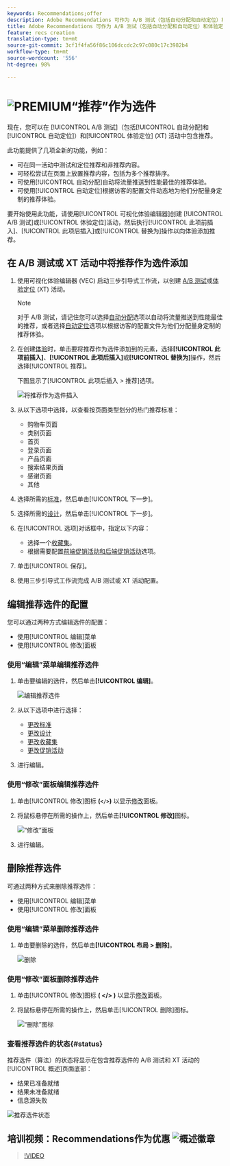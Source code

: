 ```yaml
---
keywords: Recommendations;offer
description: Adobe Recommendations 可作为 A/B 测试（包括自动分配和自动定位）和体验定位 (XT) 活动的选件
title: Adobe Recommendations 可作为 A/B 测试（包括自动分配和自动定位）和体验定位 (XT) 活动的选件
feature: recs creation
translation-type: tm+mt
source-git-commit: 3cf1f4fa56f86c106dccdc2c97c080c17c3982b4
workflow-type: tm+mt
source-wordcount: '556'
ht-degree: 98%

---
```



# ![PREMIUM](/help/assets/premium.png)“推荐”作为选件

现在，您可以在 [!UICONTROL A/B 测试]（包括[!UICONTROL 自动分配]和[!UICONTROL 自动定位]）和[!UICONTROL 体验定位] (XT) 活动中包含推荐。

此功能提供了几项全新的功能，例如：

* 可在同一活动中测试和定位推荐和非推荐内容。
* 可轻松尝试在页面上放置推荐内容，包括为多个推荐排序。
* 可使用[!UICONTROL 自动分配]自动将流量推送到性能最佳的推荐体验。
* 可使用[!UICONTROL 自动定位]根据访客的配置文件动态地为他们分配量身定制的推荐体验。

要开始使用此功能，请使用[!UICONTROL 可视化体验编辑器]创建 [!UICONTROL A/B 测试]或[!UICONTROL 体验定位]活动，然后执行[!UICONTROL 此项前插入]、[!UICONTROL 此项后插入]或[!UICONTROL 替换为]操作以向体验添加推荐。

## 在 A/B 测试或 XT 活动中将推荐作为选件添加

1. 使用可视化体验编辑器 (VEC) 启动三步引导式工作流，以创建 [A/B 测试](/help/c-activities/t-test-ab/t-test-create-ab/test-create-ab.md)或[体验定位](/help/c-activities/t-experience-target/t-xt-create/xt-create.md) (XT) 活动。

   >[!NOTE]
   >
   >对于 A/B 测试，请记住您可以选择[自动分配](/help/c-activities/automated-traffic-allocation/automated-traffic-allocation.md)选项以自动将流量推送到性能最佳的推荐，或者选择[自动定位](/help/c-activities/auto-target-to-optimize.md)选项以根据访客的配置文件为他们分配量身定制的推荐体验。

1. 在创建[体验](/help/c-experiences/c-visual-experience-composer/viztarget-options.md)时，单击要将推荐作为选件添加到的元素，选择&#x200B;**[!UICONTROL 此项前插入]**、**[!UICONTROL 此项后插入]**&#x200B;或&#x200B;**[!UICONTROL 替换为]**&#x200B;操作，然后选择[!UICONTROL 推荐]。

   下图显示了[!UICONTROL 此项后插入 > 推荐]选项。

   ![将推荐作为选件插入](/help/c-recommendations/assets/replace-after-recommendations.png)

1. 从以下选项中选择，以查看按页面类型划分的热门推荐标准：

   * 购物车页面
   * 类别页面
   * 首页
   * 登录页面
   * 产品页面
   * 搜索结果页面
   * 感谢页面
   * 其他

1. 选择所需的[标准](/help/c-recommendations/c-algorithms/algorithms.md)，然后单击[!UICONTROL 下一步]。
1. 选择所需的[设计](/help/c-recommendations/c-design-overview/design-overview.md)，然后单击[!UICONTROL 下一步]。
1. 在[!UICONTROL 选项]对话框中，指定以下内容：

   * 选择一个[收藏集](/help/c-recommendations/c-products/collections.md)。
   * 根据需要配置[前端促销活动和后端促销活动](/help/c-recommendations/t-create-recs-activity/adding-promotions.md)选项。

1. 单击[!UICONTROL 保存]。
1. 使用三步引导式工作流完成 A/B 测试或 XT 活动配置。

## 编辑推荐选件的配置

您可以通过两种方式编辑选件的配置：

* 使用[!UICONTROL 编辑]菜单
* 使用[!UICONTROL 修改]面板

### 使用“编辑”菜单编辑推荐选件

1. 单击要编辑的选件，然后单击&#x200B;**[!UICONTROL 编辑]**。

   ![编辑推荐选件](/help/c-recommendations/assets/recs-offer-edit.png)

1. 从以下选项中进行选择：

   * [更改标准](/help/c-recommendations/c-algorithms/algorithms.md)
   * [更改设计](/help/c-recommendations/c-design-overview/design-overview.md)
   * [更改收藏集](/help/c-recommendations/c-products/collections.md)
   * [更改促销活动](/help/c-recommendations/t-create-recs-activity/adding-promotions.md)

1. 进行编辑。

### 使用“修改”面板编辑推荐选件

1. 单击[!UICONTROL 修改]图标 **(`</>`)** 以显示[修改](/help/c-experiences/c-visual-experience-composer/c-vec-code-editor/vec-code-editor.md)面板。
1. 将鼠标悬停在所需的操作上，然后单击&#x200B;**[!UICONTROL 修改]**&#x200B;图标。

   ![“修改”面板](/help/c-recommendations/assets/recs-offer-modifications.png)

1. 进行编辑。

## 删除推荐选件

可通过两种方式来删除推荐选件：

* 使用[!UICONTROL 编辑]菜单
* 使用[!UICONTROL 修改]面板

### 使用“编辑”菜单删除推荐选件

1. 单击要删除的选件，然后单击&#x200B;**[!UICONTROL 布局 > 删除]**。

   ![删除](/help/c-recommendations/assets/recs-offer-remove.png)

### 使用“修改”面板删除推荐选件

1. 单击[!UICONTROL 修改]图标 **( &lt;/> )** 以显示[修改](/help/c-experiences/c-visual-experience-composer/c-vec-code-editor/vec-code-editor.md)面板。
1. 将鼠标悬停在所需的操作上，然后单击[!UICONTROL 删除]图标。

   ![“删除”图标](/help/c-recommendations/assets/recs-offer-delete.png)

### 查看推荐选件的状态{#status}

推荐选件（算法）的状态将显示在包含推荐选件的 A/B 测试和 XT 活动的[!UICONTROL 概述]页面底部：

* 结果已准备就绪
* 结果未准备就绪
* 信息源失败

![推荐选件状态](/help/c-recommendations/assets/recs-offer-status.png)

## 培训视频：Recommendations作为优惠 ![概述徽章](/help/assets/overview.png)

>[!VIDEO](https://video.tv.adobe.com/v/28878)